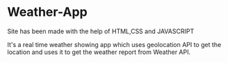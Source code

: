 # Weather-App

Site has been made with the help of HTML,CSS and JAVASCRIPT

It's a real time weather showing app which uses geolocation API to get the location and uses
it to get the weather report from Weather API.
